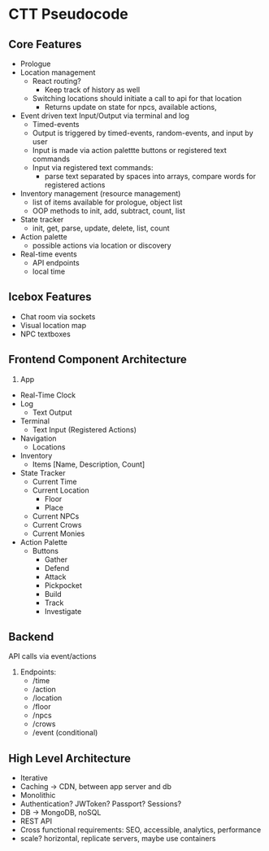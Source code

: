 # CTT Pseudocode

## Core Features

- Prologue
- Location management
  - React routing?
    - Keep track of history as well
  - Switching locations should initiate a call to api for that location
    - Returns update on state for npcs, available actions,
- Event driven text Input/Output via terminal and log
  - Timed-events
  - Output is triggered by timed-events, random-events, and input by user
  - Input is made via action palettte buttons or registered text commands
  - Input via registered text commands:
    - parse text separated by spaces into arrays, compare words for registered actions
- Inventory management (resource management)
  - list of items available for prologue, object list
  - OOP methods to init, add, subtract, count, list
- State tracker
  - init, get, parse, update, delete, list, count
- Action palette
  - possible actions via location or discovery
- Real-time events
  - API endpoints
  - local time

## Icebox Features

- Chat room via sockets
- Visual location map
- NPC textboxes

## Frontend Component Architecture

1. App

- Real-Time Clock
- Log
  - Text Output
- Terminal
  - Text Input (Registered Actions)
- Navigation
  - Locations
- Inventory
  - Items [Name, Description, Count]
- State Tracker
  - Current Time
  - Current Location
    - Floor
    - Place
  - Current NPCs
  - Current Crows
  - Current Monies
- Action Palette
  - Buttons
    - Gather
    - Defend
    - Attack
    - Pickpocket
    - Build
    - Track
    - Investigate

## Backend

API calls via event/actions

1. Endpoints:
   - /time
   - /action
   - /location
   - /floor
   - /npcs
   - /crows
   - /event (conditional)

## High Level Architecture

- Iterative
- Caching -> CDN, between app server and db
- Monolithic
- Authentication? JWToken? Passport? Sessions?
- DB -> MongoDB, noSQL
- REST API
- Cross functional requirements: SEO, accessible, analytics, performance
- scale? horizontal, replicate servers, maybe use containers
